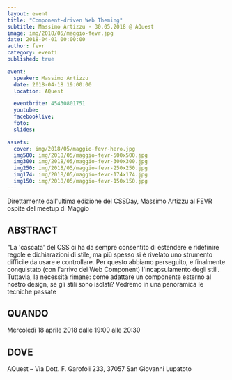 ```yaml
---
layout: event
title: "Component-driven Web Theming"
subtitle: Massimo Artizzu - 30.05.2018 @ AQuest
image: img/2018/05/maggio-fevr.jpg
date: 2018-04-01 00:00:00
author: fevr
category: eventi
published: true

event:
  speaker: Massimo Artizzu
  date: 2018-04-18 19:00:00
  location: AQuest

  eventbrite: 45430801751
  youtube:
  facebooklive: 
  foto: 
  slides:

assets:
  cover: img/2018/05/maggio-fevr-hero.jpg
  img500: img/2018/05/maggio-fevr-500x500.jpg
  img300: img/2018/05/maggio-fevr-300x300.jpg
  img250: img/2018/05/maggio-fevr-250x250.jpg
  img174: img/2018/05/maggio-fevr-174x174.jpg
  img150: img/2018/05/maggio-fevr-150x150.jpg
---
```


Direttamente dall'ultima edizione del CSSDay, Massimo Artizzu al FEVR ospite del meetup di Maggio

## ABSTRACT

"La 'cascata' del CSS ci ha da sempre consentito di estendere e ridefinire regole e dichiarazioni di stile, ma più spesso si è rivelato uno strumento difficile da usare e controllare. Per questo abbiamo perseguito, e finalmente conquistato (con l'arrivo dei Web Component) l'incapsulamento degli stili. Tuttavia, la necessità rimane: come adattare un componente esterno al nostro design, se gli stili sono isolati? Vedremo in una panoramica le tecniche passate

## QUANDO

Mercoledì 18 aprile 2018 dalle 19:00 alle 20:30

## DOVE

AQuest – Via Dott. F. Garofoli 233, 37057 San Giovanni Lupatoto
